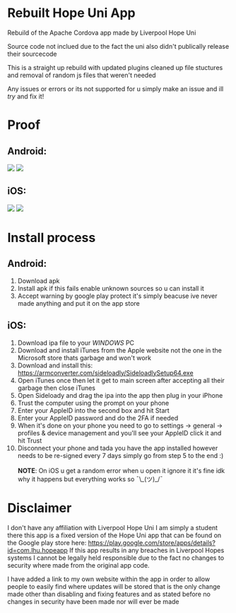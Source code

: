 # Rebuilt Hope Uni App
Rebuild of the Apache Cordova app made by Liverpool Hope Uni


Source code not inclued due to the fact the uni also didn't publically release their sourcecode

This is a straight up rebuild with updated plugins cleaned up file stuctures and removal of random js files that weren't needed

Any issues or errors or its not supported for u simply make an issue and ill *try* and fix it!

# Proof

## Android:
![](https://media.discordapp.net/attachments/760067930037026821/793870618797015060/unknown.png)
![](https://media.discordapp.net/attachments/713894594529460296/794376909215629332/Screenshot_20210101-012958_Hope_Uni_futurelucas4502_rebuild.jpg)

## iOS:
![](https://media.discordapp.net/attachments/760067930037026821/794229597897359370/20201231_154423.jpg)
![](https://media.discordapp.net/attachments/760067930037026821/794272577698267166/20201231_183516.jpg)

# Install process

## Android:
1. Download apk
2. Install apk if this fails enable unknown sources so u can install it
3. Accept warning by google play protect it's simply beacuse ive never made anything and put it on the app store

## iOS:
1. Download ipa file to your *WINDOWS* PC
2. Download and install iTunes from the Apple website not the one in the Microsoft store thats garbage and won't work
3. Download and install this: https://armconverter.com/sideloadly/SideloadlySetup64.exe
4. Open iTunes once then let it get to main screen after accepting all their garbage then close iTunes
5. Open Sideloady and drag the ipa into the app then plug in your iPhone
6. Trust the computer using the prompt on your phone
7. Enter your AppleID into the second box and hit Start
8. Enter your AppleID password and do the 2FA if needed
9. When it's done on your phone you need to go to settings -> general -> profiles & device management and you'll see your AppleID click it and hit Trust
10. Disconnect your phone and tada you have the app installed however needs to be re-signed every 7 days simply go from step 5 to the end :)
</br></br>
**NOTE**: On iOS u get a random error when u open it ignore it it's fine idk why it happens but everything works so ¯\\\_(ツ)\_/¯

# Disclaimer
I don't have any affiliation with Liverpool Hope Uni I am simply a student there this app is a fixed version of the Hope Uni app that can be found on the Google play store here: https://play.google.com/store/apps/details?id=com.lhu.hopeapp
If this app results in any breaches in Liverpool Hopes systems I cannot be legally held responsible due to the fact no changes to security where made from the original app code.

I have added a link to my own website within the app in order to allow people to easily find where updates will be stored that is the only change made other than disabling and fixing features and as stated before no changes in security have been made nor will ever be made
